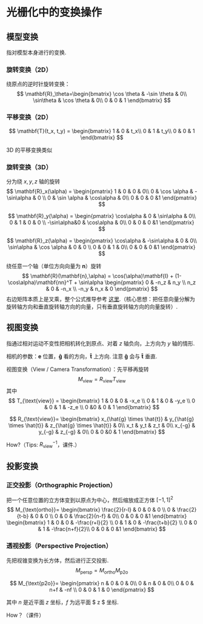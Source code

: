 # 光栅化中的变换操作

## 模型变换

指对模型本身进行的变换.

### 旋转变换（2D）

绕原点的逆时针旋转变换：
$$
\mathbf{R}_\theta=\begin{bmatrix}
\cos \theta & -\sin \theta & 0\\
\sin\theta & \cos \theta & 0\\
0 & 0 & 1
\end{bmatrix}
$$

### 平移变换（2D）

$$
\mathbf{T}(t_x, t_y) =
\begin{bmatrix}
1 & 0 & t_x\\
0 & 1 & t_y\\
0 & 0 & 1
\end{bmatrix}
$$

3D 的平移变换类似

### 旋转变换（3D）

分为绕 $x, y, z$ 轴的旋转
$$
\mathbf{R}_x(\alpha) = 
\begin{pmatrix}
1 & 0 & 0 & 0\\
0 & \cos \alpha & -\sin\alpha & 0 \\
0 & \sin \alpha & \cos\alpha & 0\\
0 & 0 & 0 &1
\end{pmatrix}
$$

$$
\mathbf{R}_y(\alpha) = 
\begin{pmatrix}
\cos\alpha & 0 & \sin\alpha & 0\\
0 & 1 & 0 & 0 \\
-\sin\alpha&0 & \cos\alpha & 0\\
0 & 0 & 0 &1
\end{pmatrix}
$$

$$
\mathbf{R}_z(\alpha) = 
\begin{pmatrix}
\cos\alpha & -\sin\alpha & 0 & 0\\
\sin\alpha & \cos \alpha & 0 & 0 \\
0 & 0 & 1 & 0\\
0 & 0 & 0 &1
\end{pmatrix}
$$

绕任意一个轴（单位方向向量为 $\mathbf{n}$）旋转
$$
\mathbf{R}(\mathbf{n},\alpha) = \cos(\alpha)\mathbf{I} + (1-\cos\alpha)\mathbf{nn}^T + \sin\alpha
\begin{pmatrix}
0 & -n_z & n_y \\
n_z & 0 & -n_x \\
-n_y & n_x & 0
\end{pmatrix}
$$
右边矩阵本质上是叉乘，整个公式推导参考 [这里](https://sites.cs.ucsb.edu/~lingqi/teaching/resources/GAMES101_Lecture_04_supp.pdf).（核心思想：把任意向量分解为旋转轴方向和垂直旋转轴方向的向量，只有垂直旋转轴方向的向量旋转）.

## 视图变换

指通过相对运动不变性把相机转化到原点、对着 $z$ 轴负向，上方向为 $y$ 轴的情形.

相机的参数：$\mathbf{e}$ 位置，$\mathbf{\hat{g}}$ 看的方向，$\mathbf{\hat{t}}$ 上方向. 注意 $\mathbf{\hat{g}}$ 会与 $\mathbf{\hat{t}}$ 垂直.

视图变换（View / Camera Transformation）：先平移再旋转
$$
M_{\text{view}} = R_{\text{view}}T_{\text{view}}
$$
其中
$$
T_{\text{view}} = \begin{bmatrix}
1 & 0 & 0 & -x_e \\
0 & 1 & 0 & -y_e \\
0 & 0 & 1 & -z_e \\
0 &0 & 0 & 1
\end{bmatrix}
$$

$$
R_{\text{view}}=
\begin{bmatrix}
x_{\hat{g} \times \hat{t}} & y_{\hat{g} \times \hat{t}} & z_{\hat{g} \times \hat{t}} & 0\\
x_t & y_t & z_t & 0\\
x_{-g} & y_{-g} & z_{-g} & 0\\
0 & 0 &0 & 1
\end{bmatrix}
$$

How?（Tips: $R_{\text{view}}^{-1}$，课件.）

## 投影变换

### 正交投影（Orthographic Projection）

把一个任意位置的立方体变到以原点为中心，然后缩放成正方体 $[-1, 1]^2$
$$
M_{\text{ortho}}=
\begin{bmatrix}
\frac{2}{r-l} & 0 & 0 & 0 \\
0 & \frac{2}{t-b} & 0 & 0 \\
0 & 0 & \frac{2}{n-f} & 0\\
0 & 0 & 0 &1
\end{bmatrix}
\begin{bmatrix}
1 & 0 & 0 & -\frac{r+l}{2} \\
0 & 1 & 0 & -\frac{t+b}{2} \\
0 & 0 & 1 & -\frac{n+f}{2}\\
0 & 0 & 0 &1
\end{bmatrix}
$$

### 透视投影（Perspective Projection）

先把视锥变换为长方体，然后进行正交投影.
$$
M_{\text{persp}} = M_{\text{ortho}}M_{\text{p2o}}
$$

$$
M_{\text{p2o}}=
\begin{pmatrix}
 n & 0 & 0 & 0\\
 0 & n & 0 & 0\\
 0 & 0 & n+f & -nf \\
 0 & 0 & 1 & 0
\end{pmatrix}
$$

其中 $n$ 是近平面 $z$ 坐标，$f$ 为远平面 $ z $ 坐标.

How？（课件）